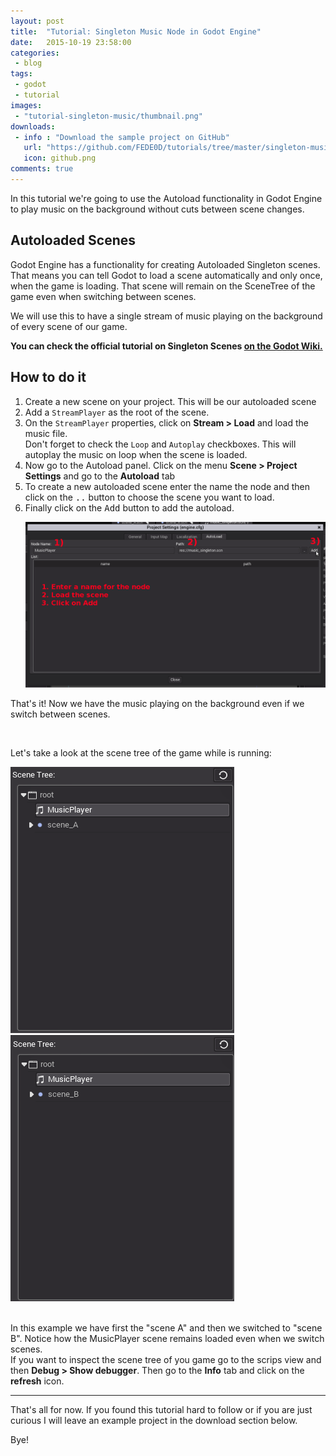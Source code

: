 ```yaml
---
layout: post
title:  "Tutorial: Singleton Music Node in Godot Engine"
date:   2015-10-19 23:58:00
categories:
 - blog
tags:
 - godot
 - tutorial
images:
 - "tutorial-singleton-music/thumbnail.png"
downloads:
 - info : "Download the sample project on GitHub"
   url: "https://github.com/FEDE0D/tutorials/tree/master/singleton-music"
   icon: github.png
comments: true
---
```


<p>In this tutorial we're going to use the Autoload functionality in Godot Engine to play music on the background without cuts between scene changes.</p>

<!--more-->

<h2>Autoloaded Scenes</h2>

<p>Godot Engine has a functionality for creating Autoloaded Singleton scenes. That means you can tell Godot to load a scene automatically and only once, when the game is loading. That scene will remain on the SceneTree of the game even when switching between scenes.</p>
<p>We will use this to have a single stream of music playing on the background of every scene of our game. </p>

<p><strong>You can check the official tutorial on Singleton Scenes <a href="https://github.com/okamstudio/godot/wiki/tutorial_singletons">on the Godot Wiki.</a></strong></p>

<h2>How to do it</h2>

<p>
	<ul style="list-style: decimal;">
		<li>Create a new scene on your project. This will be our autoloaded scene</li>
		<li>Add a <code>StreamPlayer</code> as the root of the scene.</li>
		<li>On the <code>StreamPlayer</code> properties, click on <strong>Stream > Load</strong> and load the music file.<br>
			Don't forget to check the <code>Loop</code> and <code>Autoplay</code> checkboxes. This will autoplay the music on loop when the scene is loaded.
		</li>
		<li>Now go to the Autoload panel. Click on the menu <strong>Scene > Project Settings</strong> and go to the <strong>Autoload</strong> tab</li>
		<li>To create a new autoloaded scene enter the name the node and then click on the <kbd>..</kbd> button to choose the scene you want to load.
		</li>
		<li>Finally click on the <kbd>Add</kbd> button to add the autoload.</li>
		<p>
		<div class="row">
			<div class="col-xs-2"></div>
			<div class="col-xs-8"><img class="img-thumbnail img-responsive" src="/assets/posts/tutorial-singleton-music/autoload.png"></div>
			<div class="col-xs-2"></div>
		</div>
		</p>
	</ul>
</p>

<p>That's it! Now we have the music playing on the background even if we switch between scenes.</p>

<br>

<p>Let's take a look at the scene tree of the game while is running:</p>
<div class="row">
	<div class="col-xs-6"><img class="img-thumbnail img-responsive" src="/assets/posts/tutorial-singleton-music/tree_a.png"></div>
	<div class="col-xs-6"><img class="img-thumbnail img-responsive" src="/assets/posts/tutorial-singleton-music/tree_b.png"></div>
</div>
<br>
<p>In this example we have first the "scene A" and then we switched to "scene B". Notice how the MusicPlayer scene remains loaded even when we switch scenes.<br>
<span class="text-info bg-info">If you want to inspect the scene tree of you game go to the scrips view and then <strong>Debug > Show debugger</strong>. Then go to the <strong>Info</strong> tab and click on the <strong>refresh</strong> icon.</span>
</p>

<hr>

<p>That's all for now. If you found this tutorial hard to follow or if you are just curious I will leave an example project in the download section below.</p>
<p>Bye!</p>
	
